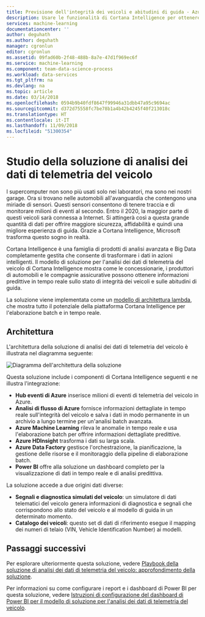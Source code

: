 ```yaml
---
title: Previsione dell'integrità dei veicoli e abitudini di guida - Azure | Documentazione Microsoft
description: Usare le funzionalità di Cortana Intelligence per ottenere informazioni dettagliate predittive e in tempo reale sullo stato di integrità del veicolo e sulle abitudini di guida.
services: machine-learning
documentationcenter: ''
author: deguhath
ms.author: deguhath
manager: cgronlun
editor: cgronlun
ms.assetid: 09fad60b-2f48-488b-8a7e-47d1f969ec6f
ms.service: machine-learning
ms.component: team-data-science-process
ms.workload: data-services
ms.tgt_pltfrm: na
ms.devlang: na
ms.topic: article
ms.date: 03/14/2018
ms.openlocfilehash: 0594b9b40fdf8647f99946a31dbb47a95c9694ac
ms.sourcegitcommit: d372d75558fc7be78b1a4b42b4245f40f213018c
ms.translationtype: HT
ms.contentlocale: it-IT
ms.lasthandoff: 11/09/2018
ms.locfileid: "51300354"
---
```

# <a name="vehicle-telemetry-analytics-solution-playbook"></a>Studio della soluzione di analisi dei dati di telemetria del veicolo

I supercomputer non sono più usati solo nei laboratori, ma sono nei nostri garage. Ora si trovano nelle automobili all'avanguardia che contengono una miriade di sensori. Questi sensori consentono di tenere traccia e di monitorare milioni di eventi al secondo. Entro il 2020, la maggior parte di questi veicoli sarà connessa a Internet. Si attingerà così a questa grande quantità di dati per offrire maggiore sicurezza, affidabilità e quindi una migliore esperienza di guida. Grazie a Cortana Intelligence, Microsoft trasforma questo sogno in realtà.

Cortana Intelligence è una famiglia di prodotti di analisi avanzata e Big Data completamente gestita che consente di trasformare i dati in azioni intelligenti. Il modello di soluzione per l'analisi dei dati di telemetria del veicolo di Cortana Intelligence mostra come le concessionarie, i produttori di automobili e le compagnie assicurative possono ottenere informazioni predittive in tempo reale sullo stato di integrità dei veicoli e sulle abitudini di guida.

La soluzione viene implementata come un [modello di architettura lambda](https://en.wikipedia.org/wiki/Lambda_architecture), che mostra tutto il potenziale della piattaforma Cortana Intelligence per l'elaborazione batch e in tempo reale.

## <a name="architecture"></a>Architettura
L'architettura della soluzione di analisi dei dati di telemetria del veicolo è illustrata nel diagramma seguente:

![Diagramma dell'architettura della soluzione](./media/cortana-analytics-playbook-vehicle-telemetry/fig1-vehicle-telemetry-annalytics-solution-architecture.png)


Questa soluzione include i componenti di Cortana Intelligence seguenti e ne illustra l'integrazione:

* **Hub eventi di Azure** inserisce milioni di eventi di telemetria del veicolo in Azure.
* **Analisi di flusso di Azure** fornisce informazioni dettagliate in tempo reale sull'integrità del veicolo e salva i dati in modo permanente in un archivio a lungo termine per un'analisi batch avanzata.
* **Azure Machine Learning** rileva le anomalie in tempo reale e usa l'elaborazione batch per offrire informazioni dettagliate predittive.
* **Azure HDInsight** trasforma i dati su larga scala.
* **Azure Data Factory** gestisce l'orchestrazione, la pianificazione, la gestione delle risorse e il monitoraggio della pipeline di elaborazione batch.
* **Power BI** offre alla soluzione un dashboard completo per la visualizzazione di dati in tempo reale e di analisi predittiva.

La soluzione accede a due origini dati diverse: 

* **Segnali e diagnostica simulati del veicolo**: un simulatore di dati telematici del veicolo genera informazioni di diagnostica e segnali che corrispondono allo stato del veicolo e al modello di guida in un determinato momento. 
* **Catalogo dei veicoli**: questo set di dati di riferimento esegue il mapping dei numeri di telaio (VIN, Vehicle Identification Number) ai modelli.

## <a name="next-steps"></a>Passaggi successivi

Per esplorare ulteriormente questa soluzione, vedere [Playbook della soluzione di analisi dei dati di telemetria del veicolo: approfondimento della soluzione](cortana-analytics-playbook-vehicle-telemetry-deep-dive.md).

Per informazioni su come configurare i report e i dashboard di Power BI per questa soluzione, vedere [Istruzioni di configurazione del dashboard di Power BI per il modello di soluzione per l'analisi dei dati di telemetria del veicolo](cortana-analytics-playbook-vehicle-telemetry-powerbi.md).
